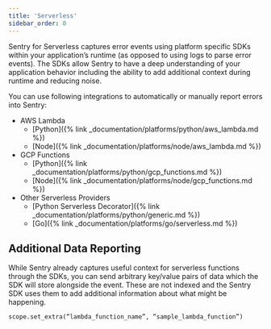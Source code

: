 ```yaml
---
title: 'Serverless'
sidebar_order: 0
---
```


Sentry for Serverless captures error events using platform specific SDKs within your application’s runtime (as opposed to using logs to parse error events). The SDKs allow Sentry to have a deep understanding of your application behavior including the ability to add additional context during runtime and reducing noise.

You can use following integrations to automatically or manually report errors into Sentry:

* AWS Lambda
    * [Python]({% link _documentation/platforms/python/aws_lambda.md %})
    * [Node]({% link _documentation/platforms/node/aws_lambda.md %})
* GCP Functions
    * [Python]({% link _documentation/platforms/python/gcp_functions.md %})
    * [Node]({% link _documentation/platforms/node/gcp_functions.md %})
* Other Serverless Providers
    * [Python Serverless Decorator]({% link _documentation/platforms/python/generic.md %})
    * [Go]({% link _documentation/platforms/go/serverless.md %})

## Additional Data Reporting

While Sentry already captures useful context for serverless functions through the SDKs, you can send arbitrary key/value pairs of data which the SDK will store alongside the event. These are not indexed and the Sentry SDK uses them to add additional information about what might be happening.

```basic
scope.set_extra(“lambda_function_name”, “sample_lambda_function”)
```
